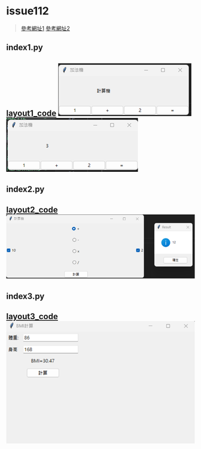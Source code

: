 # issue112
>[參考網址1](https://github.com/roberthsu2003/pythonWindow/tree/master/%E5%88%9D%E8%A6%8Btkinter)
>[參考網址2](https://github.com/roberthsu2003/pythonWindow/tree/master/%E7%89%88%E9%9D%A2)
## index1.py
[layout1_code](index1.py)
![layout1_pic1](../issue112/img/index1_1.png)
![layout1_pic2](../issue112/img/index1_2.png)
---

## index2.py
[layout2_code](index2.py)
![layout2_pic](../issue112/img/index2.png)
---

## index3.py
[layout3_code](index3.py)
![layout3_pic](../issue112/img/index3.png)
---
